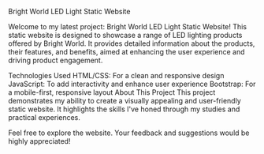 Bright World LED Light Static Website

Welcome to my latest project: Bright World LED Light Static Website! This static website is designed to showcase a range of LED lighting products offered by Bright World. It provides detailed information about the products, their features, and benefits, aimed at enhancing the user experience and driving product engagement.

Technologies Used
HTML/CSS: For a clean and responsive design
JavaScript: To add interactivity and enhance user experience
Bootstrap: For a mobile-first, responsive layout
About This Project
This project demonstrates my ability to create a visually appealing and user-friendly static website. It highlights the skills I've honed through my studies and practical experiences.

Feel free to explore the website. Your feedback and suggestions would be highly appreciated!
